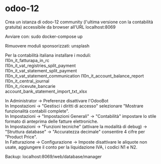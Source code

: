 # odoo-12

Crea un istanza di odoo-12 community (l'ultima versione con la contabilità gratuita) accessibile da browser all'URL localhost:8069

Avviare con:
sudo docker-compose up

Rimuovere moduli sponsorizzati:
unsplash

Per la contabilità italiana installare i moduli:  
l10n_it_fatturapa_in_rc  
l10n_it_vat_registries_split_payment  
l10n_it_vat_statement_split_payment  
l10n_it_vat_statement_communication
l10n_it_account_balance_report  
l10n_it_central_journal  
l10n_it_ricevute_bancarie  
account_bank_statement_import_txt_xlsx  

In Administrator -> Preferenze disattivare l'OdooBot  
In Impostazioni -> "Gestisci i diritti di accesso" selezionare "Mostrare funzionalità contabili complete".  
In Impostazioni -> "Impostazioni Generali" -> "Contabilità" impostare lo stile formato di anteprima delle fatture elettroniche.  
In Impostazioni -> "Funzioni tecniche" (attivare la modalità di debug) -> "Struttura database" -> "Accuratezza decimale" consentire 4 cifre per "Product Price".  
In Fatturazione -> Configurazione -> Imposte disattivare le aliquote non usate, aggiungere il conto per la liquidazione IVA, i codici N1 e N2.  

Backup:
localhost:8069/web/database/manager

